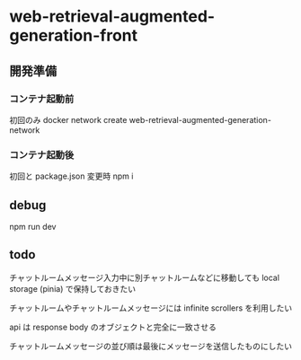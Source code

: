# web-retrieval-augmented-generation-front

## 開発準備

### コンテナ起動前

初回のみ
docker network create web-retrieval-augmented-generation-network

### コンテナ起動後

初回と package.json 変更時
npm i

## debug

npm run dev

## todo

チャットルームメッセージ入力中に別チャットルームなどに移動しても local storage (pinia) で保持しておきたい

チャットルームやチャットルームメッセージには infinite scrollers を利用したい

api は response body のオブジェクトと完全に一致させる

チャットルームメッセージの並び順は最後にメッセージを送信したものにしたい
